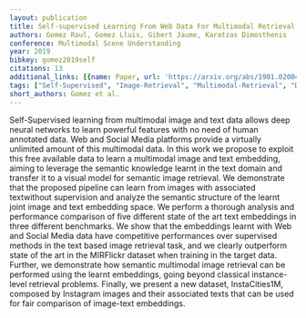 ```yaml
---
layout: publication
title: Self-supervised Learning From Web Data For Multimodal Retrieval
authors: Gomez Raul, Gomez Lluis, Gibert Jaume, Karatzas Dimosthenis
conference: Multimodal Scene Understanding
year: 2019
bibkey: gomez2019self
citations: 13
additional_links: [{name: Paper, url: 'https://arxiv.org/abs/1901.02004'}]
tags: ["Self-Supervised", "Image-Retrieval", "Multimodal-Retrieval", "Datasets", "Supervised", "Evaluation"]
short_authors: Gomez et al.
---
```

Self-Supervised learning from multimodal image and text data allows deep
neural networks to learn powerful features with no need of human annotated
data. Web and Social Media platforms provide a virtually unlimited amount of
this multimodal data. In this work we propose to exploit this free available
data to learn a multimodal image and text embedding, aiming to leverage the
semantic knowledge learnt in the text domain and transfer it to a visual model
for semantic image retrieval. We demonstrate that the proposed pipeline can
learn from images with associated textwithout supervision and analyze the
semantic structure of the learnt joint image and text embedding space. We
perform a thorough analysis and performance comparison of five different state
of the art text embeddings in three different benchmarks. We show that the
embeddings learnt with Web and Social Media data have competitive performances
over supervised methods in the text based image retrieval task, and we clearly
outperform state of the art in the MIRFlickr dataset when training in the
target data. Further, we demonstrate how semantic multimodal image retrieval
can be performed using the learnt embeddings, going beyond classical
instance-level retrieval problems. Finally, we present a new dataset,
InstaCities1M, composed by Instagram images and their associated texts that can
be used for fair comparison of image-text embeddings.